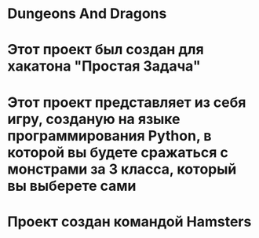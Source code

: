 # Dungeons And Dragons
# Этот проект был создан для хакатона "Простая Задача"
# Этот проект представляет из себя игру, созданую на языке программирования Python, в которой вы будете сражаться с монстрами за 3 класса, который вы выберете сами
# Проект создан командой Hamsters
